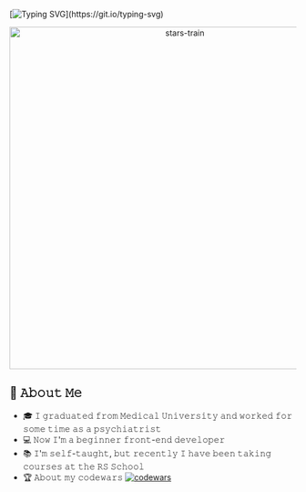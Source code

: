 [![Typing SVG](https://readme-typing-svg.herokuapp.com?font=Fira+Code&duration=4000&pause=1000&color=4D46A0&width=435&lines=Hi+there+(*%C2%B4%EF%B8%B6%60*)%E3%83%8E;Nice+to+meet+you!)](https://git.io/typing-svg)
  
<p align="center">
<img alt="stars-train" width="600px" src="https://media.tenor.com/WPqFfKvgIbUAAAAd/stars-train.gif"/>
</p>

## :book: 𝙰𝚋𝚘𝚞𝚝 𝙼𝚎
- 🎓 𝙸 𝚐𝚛𝚊𝚍𝚞𝚊𝚝𝚎𝚍 𝚏𝚛𝚘𝚖 𝙼𝚎𝚍𝚒𝚌𝚊𝚕 𝚄𝚗𝚒𝚟𝚎𝚛𝚜𝚒𝚝𝚢 𝚊𝚗𝚍 𝚠𝚘𝚛𝚔𝚎𝚍 𝚏𝚘𝚛 𝚜𝚘𝚖𝚎 𝚝𝚒𝚖𝚎 𝚊𝚜 𝚊 𝚙𝚜𝚢𝚌𝚑𝚒𝚊𝚝𝚛𝚒𝚜𝚝
- 💻 𝙽𝚘𝚠 𝙸'𝚖 𝚊 𝚋𝚎𝚐𝚒𝚗𝚗𝚎𝚛 𝚏𝚛𝚘𝚗𝚝-𝚎𝚗𝚍 𝚍𝚎𝚟𝚎𝚕𝚘𝚙𝚎𝚛
- 📚 𝙸'𝚖 𝚜𝚎𝚕𝚏-𝚝𝚊𝚞𝚐𝚑𝚝, 𝚋𝚞𝚝 𝚛𝚎𝚌𝚎𝚗𝚝𝚕𝚢 𝙸 𝚑𝚊𝚟𝚎 𝚋𝚎𝚎𝚗 𝚝𝚊𝚔𝚒𝚗𝚐 𝚌𝚘𝚞𝚛𝚜𝚎𝚜 𝚊𝚝 𝚝𝚑𝚎 𝚁𝚂 𝚂𝚌𝚑𝚘𝚘𝚕
- 🏆 𝙰𝚋𝚘𝚞𝚝 𝚖𝚢 𝚌𝚘𝚍𝚎𝚠𝚊𝚛𝚜 [![codewars](https://www.codewars.com/users/rsschool_b7c2a8b95ae6b314/badges/small)](https://www.codewars.com/users/rsschool_b7c2a8b95ae6b314)

